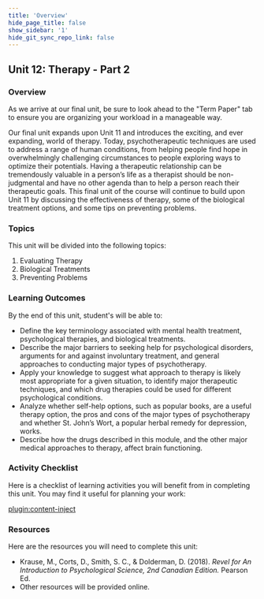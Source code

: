 ```yaml
---
title: 'Overview'
hide_page_title: false
show_sidebar: '1'
hide_git_sync_repo_link: false
---
```


## **Unit 12: Therapy - Part 2**

### Overview

As we arrive at our final unit, be sure to look ahead to the "Term Paper" tab to ensure you are organizing your workload in a manageable way.

Our final unit expands upon Unit 11 and introduces the exciting, and ever expanding, world of therapy. Today, psychotherapeutic techniques are used to address a range of human conditions, from helping people find hope in overwhelmingly challenging circumstances to people exploring ways to optimize their potentials. Having a therapeutic relationship can be tremendously valuable in a person’s life as a therapist should be non-judgmental and have no other agenda than to help a person reach their therapeutic goals. This final unit of the course will continue to build upon Unit 11 by discussing the effectiveness of therapy, some of the biological treatment options, and some tips on preventing problems.

### Topics

This unit will be divided into the following topics:

 1. Evaluating Therapy
 2. Biological Treatments
 3. Preventing Problems

### Learning Outcomes

By the end of this unit, student's will be able to:

- Define the key terminology associated with mental health treatment, psychological therapies, and biological treatments.
- Describe the major barriers to seeking help for psychological disorders, arguments for and against involuntary treatment, and general approaches to conducting major types of psychotherapy.
- Apply your knowledge to suggest what approach to therapy is likely most appropriate for a given situation, to identify major therapeutic techniques, and which drug therapies could be used for different psychological conditions.
- Analyze whether self-help options, such as popular books, are a useful therapy option, the pros and cons of the major types of psychotherapy and whether St. John’s Wort, a popular herbal remedy for depression, works.
- Describe how the drugs described in this module, and the other major medical approaches to therapy, affect brain functioning.


### Activity Checklist

Here is a checklist of learning activities you will benefit from in
completing this unit. You may find it useful for planning your work:


[plugin:content-inject](_schedule)


### Resources

Here are the resources you will need to complete this unit:

- Krause, M., Corts, D., Smith, S. C., & Dolderman, D. (2018). *Revel for An Introduction to Psychological Science, 2nd Canadian Edition.* Pearson Ed.
- Other resources will be provided online.
